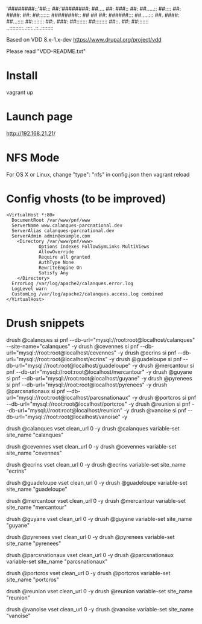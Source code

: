'########::'##::: ##:'########:
 ##.... ##: ###:: ##: ##.....::
 ##:::: ##: ####: ##: ##:::::::
 ########:: ## ## ##: ######:::
 ##.....::: ##. ####: ##...::::
 ##:::::::: ##:. ###: ##:::::::
 ##:::::::: ##::. ##: ##:::::::
..:::::::::..::::..::..::::::::

Based on VDD 8.x-1.x-dev
https://www.drupal.org/project/vdd

Please read "VDD-README.txt"

# Install
vagrant up

# Launch page
http://192.168.21.21/

# NFS Mode
For OS X or Linux, change "type": "nfs" in config.json
then
vagrant reload

# Config vhosts (to be improved)
    <VirtualHost *:80>
      DocumentRoot /var/www/pnf/www
      ServerName www.calanques-parcnational.dev
      ServerAlias calanques-parcnational.dev
      ServerAdmin admin@example.com
        <Directory /var/www/pnf/www>
                Options Indexes FollowSymLinks MultiViews
                AllowOverride
                Require all granted
                AuthType None
                RewriteEngine On
                Satisfy Any
        </Directory>
      ErrorLog /var/log/apache2/calanques.error.log
      LogLevel warn
      CustomLog /var/log/apache2/calanques.access.log combined
    </VirtualHost>

# Drush snippets
drush @calanques si pnf --db-url="mysql://root:root@localhost/calanques" --site-name="calanques" -y
drush @cevennes si pnf --db-url="mysql://root:root@localhost/cevennes" -y
drush @ecrins si pnf --db-url="mysql://root:root@localhost/ecrins" -y
drush @guadeloupe si pnf --db-url="mysql://root:root@localhost/guadeloupe" -y
drush @mercantour si pnf --db-url="mysql://root:root@localhost/mercantour" -y
drush @guyane si pnf --db-url="mysql://root:root@localhost/guyane" -y
drush @pyrenees si pnf --db-url="mysql://root:root@localhost/pyrenees" -y
drush @parcsnationaux si pnf --db-url="mysql://root:root@localhost/parcsnationaux" -y
drush @portcros si pnf --db-url="mysql://root:root@localhost/portcros" -y
drush @reunion si pnf --db-url="mysql://root:root@localhost/reunion" -y
drush @vanoise si pnf --db-url="mysql://root:root@localhost/vanoise" -y

drush @calanques vset clean_url 0 -y
drush @calanques variable-set site_name "calanques"

drush @cevennes vset clean_url 0 -y
drush @cevennes variable-set site_name "cevennes"

drush @ecrins vset clean_url 0 -y
drush @ecrins variable-set site_name "ecrins"

drush @guadeloupe vset clean_url 0 -y
drush @guadeloupe variable-set site_name "guadeloupe"

drush @mercantour vset clean_url 0 -y
drush @mercantour variable-set site_name "mercantour"

drush @guyane vset clean_url 0 -y
drush @guyane variable-set site_name "guyane"

drush @pyrenees vset clean_url 0 -y
drush @pyrenees variable-set site_name "pyrenees"

drush @parcsnationaux vset clean_url 0 -y
drush @parcsnationaux variable-set site_name "parcsnationaux"

drush @portcros vset clean_url 0 -y
drush @portcros variable-set site_name "portcros"

drush @reunion vset clean_url 0 -y
drush @reunion variable-set site_name "reunion"

drush @vanoise vset clean_url 0 -y
drush @vanoise variable-set site_name "vanoise"
